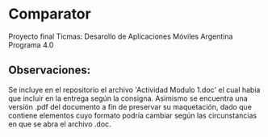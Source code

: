 # Comparator
Proyecto final
Ticmas: Desarollo de Aplicaciones Móviles
Argentina Programa 4.0

## Observaciones:
Se incluye en el repositorio el archivo 'Actividad Modulo 1.doc' el cual habia que incluir en la entrega según la consigna. 
Asimismo se encuentra una versión .pdf del documento a fin de preservar su maquetación, dado que contiene elementos cuyo formato podría cambiar según las circunstancias en que se abra el archivo .doc.
